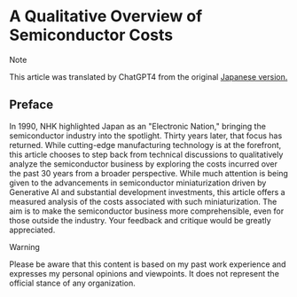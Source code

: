 # A Qualitative Overview of Semiconductor Costs

> [!NOTE]
> This article was translated by ChatGPT4 from the original [Japanese version.](https://qiita.com/drafts/46baa5a35066f18a0801)

## Preface 
In 1990, NHK highlighted Japan as an "Electronic Nation," bringing the semiconductor industry into the spotlight. Thirty years later, that focus has returned. While cutting-edge manufacturing technology is at the forefront, this article chooses to step back from technical discussions to qualitatively analyze the semiconductor business by exploring the costs incurred over the past 30 years from a broader perspective.
While much attention is being given to the advancements in semiconductor miniaturization driven by Generative AI and substantial development investments, this article offers a measured analysis of the costs associated with such miniaturization. The aim is to make the semiconductor business more comprehensible, even for those outside the industry. Your feedback and critique would be greatly appreciated.

>[!WARNING]
> Please be aware that this content is based on my past work experience and expresses my personal opinions and viewpoints. It does not represent the official stance of any organization.
